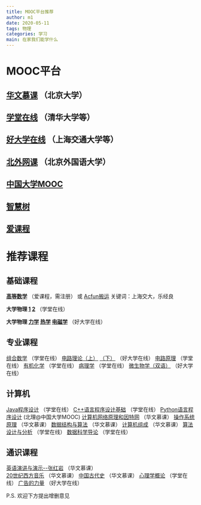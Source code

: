 ```yaml
---
title: MOOC平台推荐
author: m1
date: 2020-05-11
tags: 物理
categories: 学习
main: 在家我们能学什么
---
```


# MOOC平台

## [华文慕课](http://www.chinesemooc.org)  （北京大学）

## [学堂在线](https://next.xuetangx.com)   （清华大学等）

## [好大学在线](https://www.cnmooc.org)    （上海交通大学等）

## [北外网课](https://www.beiwaiclass.com) （北京外国语大学）

## [中国大学MOOC](https://www.icourse163.org)

## [智慧树](https://www.zhihuishu.com)

## [爱课程](http://www.icourses.cn)

# 推荐课程

## 基础课程

**[高等数学](http://www.icourses.cn/web/sword/portal/shareDetails?cId=7182)**  （爱课程，需注册）
或 [Acfun搬运](https://www.acfun.cn/v/ac13019628)   关键词：上海交大，乐经良

**大学物理 [1](https://next.xuetangx.com/course/THU07021000288/1516043)  [2](https://next.xuetangx.com/course/THU07021000289/1516555)**  （学堂在线）

**大学物理 [力学](https://www.cnmooc.org/portal/course/67/15070.mooc)    [热学](https://www.cnmooc.org/portal/course/3236/15071.mooc)    [电磁学](https://www.cnmooc.org/portal/course/67/15070.mooc)**  （好大学在线）

## 专业课程

[组合数学](https://next.xuetangx.com/course/THU08091000450/1511794)  （学堂在线）
[电路理论（上）](https://www.cnmooc.org/portal/course/72/14823.mooc)    [（下）](https://www.cnmooc.org/portal/course/72/14823.mooc)  （好大学在线）
[电路原理](https://next.xuetangx.com/course/THU08061000294/1516684)  （学堂在线）
[有机化学](https://next.xuetangx.com/course/THU07031000429/1516695)  （学堂在线）
[病理学](https://next.xuetangx.com/course/THU10101001598/1512011)  （学堂在线）
[微生物学（双语）](https://www.cnmooc.org/portal/course/1706/14738.mooc)  （好大学在线）

## 计算机

[Java程序设计](https://next.xuetangx.com/course/THU08091000251/1510524)  （学堂在线）
[C++语言程序设计基础](https://next.xuetangx.com/course/THU08091000247/1515741)  （学堂在线）
[Python语言程序设计](https://www.icourse163.org/course/BIT-268001) (北理@中国大学MOOC)
[计算机网络原理和因特网](http://www.chinesemooc.org/mooc/4880)  （华文慕课）
[操作系统原理](http://www.chinesemooc.org/mooc/4747)  （华文慕课）
[数据结构与算法](http://www.chinesemooc.org/mooc/4417)  （华文慕课）
[计算机组成](http://www.chinesemooc.org/mooc/4392)  （华文慕课）
[算法设计与分析](https://next.xuetangx.com/course/THU08091001409/1515822)  （学堂在线）
[数据科学导论](https://next.xuetangx.com/course/THU08091000980/1510699)  （学堂在线）

## 通识课程

[英语演讲与演示--张红岩](http://www.chinesemooc.org/mooc/4757)  （华文慕课）  
[20世纪西方音乐](http://www.chinesemooc.org/mooc/4386)  （华文慕课）
[中国古代史](http://www.chinesemooc.org/mooc/4415)  （华文慕课）
[心理学概论](https://next.xuetangx.com/course/THU07111000416/1516445)  （学堂在线）
[广告的力量](https://www.cnmooc.org/portal/course/5587/14655.mooc)  （好大学在线）

P.S. 欢迎下方提出增删意见